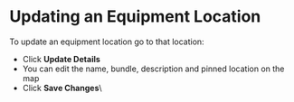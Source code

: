 # Updating an Equipment Location

To update an equipment location go to that location:

* Click **Update Details**
* You can edit the name, bundle, description and pinned location on the map
* Click **Save Changes**\
